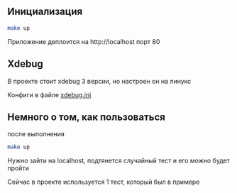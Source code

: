 ## Инициализация

```bash
make up
```

Приложение деплоится на http://localhost порт 80

## Xdebug

В проекте стоит xdebug 3 версии, но настроен он на линукс

Конфиги в файле [xdebug.ini](build/php/configs/etc/php.d/xdebug.ini)

## Немного о том, как пользоваться

после выполнения 
```bash
make up
``` 

Нужно зайти на localhost, подтянется случайный тест и его можно будет пройти

Сейчас в проекте используется 1 тест, который был в примере
